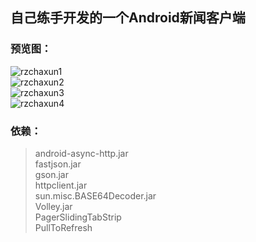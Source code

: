 ## 自己练手开发的一个Android新闻客户端

### 预览图：
![rzchaxun1](http://www.xujiantao.com/zuopin/image/max/rzchaxun1.png)<br>
![rzchaxun2](http://www.xujiantao.com/zuopin/image/max/rzchaxun2.png)<br>
![rzchaxun3](http://www.xujiantao.com/zuopin/image/max/rzchaxun3.png)<br>
![rzchaxun4](http://www.xujiantao.com/zuopin/image/max/rzchaxun4.png)<br>

### 依赖：
>android-async-http.jar<br>
>fastjson.jar<br>
>gson.jar<br>
>httpclient.jar<br>
>sun.misc.BASE64Decoder.jar<br>
>Volley.jar<br>
>PagerSlidingTabStrip<br>
>PullToRefresh<br>